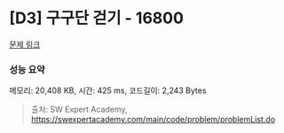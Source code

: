 # [D3] 구구단 걷기 - 16800 

[문제 링크](https://swexpertacademy.com/main/code/problem/problemDetail.do?contestProbId=AYaf9W8afyMDFAQ9) 

### 성능 요약

메모리: 20,408 KB, 시간: 425 ms, 코드길이: 2,243 Bytes



> 출처: SW Expert Academy, https://swexpertacademy.com/main/code/problem/problemList.do